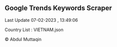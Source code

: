 

## Google Trends Keywords Scraper 
 
Last Update 07-02-2023 , 13:49:06

Country List :
VIETNAM.json



© Abdul Muttaqin 
